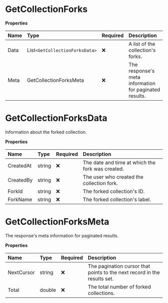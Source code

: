 # GetCollectionForks

**Properties**

| Name | Type                           | Required | Description                                            |
| :--- | :----------------------------- | :------- | :----------------------------------------------------- |
| Data | List`<GetCollectionForksData>` | ❌       | A list of the collection's forks.                      |
| Meta | GetCollectionForksMeta         | ❌       | The response's meta information for paginated results. |

# GetCollectionForksData

Information about the forked collection.

**Properties**

| Name      | Type   | Required | Description                                      |
| :-------- | :----- | :------- | :----------------------------------------------- |
| CreatedAt | string | ❌       | The date and time at which the fork was created. |
| CreatedBy | string | ❌       | The user who created the collection fork.        |
| ForkId    | string | ❌       | The forked collection's ID.                      |
| ForkName  | string | ❌       | The forked collection's label.                   |

# GetCollectionForksMeta

The response's meta information for paginated results.

**Properties**

| Name       | Type   | Required | Description                                                              |
| :--------- | :----- | :------- | :----------------------------------------------------------------------- |
| NextCursor | string | ❌       | The pagination cursor that points to the next record in the results set. |
| Total      | double | ❌       | The total number of forked collections.                                  |

<!-- This file was generated by liblab | https://liblab.com/ -->

